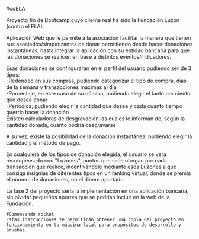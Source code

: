 
#coELA

Proyecto fin de Bootcamp,cuyo cliente real ha sido la Fundación Luzón (contra el ELA). 

Aplicación Web que le permite a la asociación facilitar la manera que tienen sus asociados/simpatizantes de donar permitiendo desde hacer donaciones instantáneas, hasta integrar la aplicación con su entidad bancaria para que las donaciones se realicen en base a distintos eventos/indicadores.

Esas donaciones se confirgurarán en el perfil del usuario pudiendo ser de 3 tipos:  
-Redondeo en sus compras, pudiendo categorizar el tipo de compra, días de la semana y transacciones máximas al día  
-Porcentaje, en este caso de su nómina, pudiendo elegir el tanto por ciento que desea donar  
-Periódica, pudiendo elegir la cantidad que desee y cada cuánto tiempo querría hacer la donación  
Existen calculadoras de desgravación las cuales le informan de, según la cantidad donada, cuánto podría desgravarse  

A su vez, existe la posibilidad de la donación instantánea, pudiendo elegir la cantidad y el método de pago.

En cualquiera de los tipos de donación elegida, el usuario se verá recompensado con "Luzones", puntos que se le otorgan por cada transacción que realice, incentivándole mediante esos Luzones a que consiga insignias de diferentes tipos en un ranking virtual, donde se premia el número de donaciones, no el dinero aportado.

La fase 2 del proyecto sería la implementación en una aplicación bancaria, sin olvidar pequeños aportes que se podrían incluir en la web de la Fundación.
~~~
#Comenzando rocket
Estas instrucciones te permitirán obtener una copia del proyecto en funcionamiento en tu máquina local para propósitos de desarrollo y pruebas.
